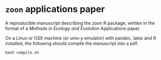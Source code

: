 # `zoon` applications paper

A reproducible manuscript describing the zoon R package, wirtten in the format of a *Methods in Ecology and Evolution* Applications paper.

On a Linux or OSX machine (or unix-y emulator) with pandoc, latex and R installed, the following should compile the manuscript into a pdf:

```
bash compile.sh
```
